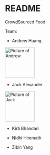 # README

CrowdSourced Food

Team:

* Andrew Huang

<img src="https://scontent-lax3-1.xx.fbcdn.net/v/t31.0-8/19095635_10209942451022781_529412370290504631_o.jpg?oh=87ced61714eb0e59bfac4d47ec2975b2&oe=5A70E599" alt="Picture of Andrew" width="100" />

* Jack Alexander

<img src="http://jalexander.ninja/img/Me.jpg" alt="Picture of Jack" width="100" />

* Kirti Bhandari

* Nidhi Hiremath

* Zibin Yang
